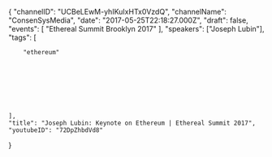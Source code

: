 {
    "channelID": "UCBeLEwM-yhIKuIxHTx0VzdQ",
    "channelName": "ConsenSysMedia",
    "date": "2017-05-25T22:18:27.000Z",
    "draft": false,
    "events": [
        "Ethereal Summit Brooklyn 2017"
    ],
    "speakers": ["Joseph Lubin"],
    "tags": [



        "ethereum"








    ],
    "title": "Joseph Lubin: Keynote on Ethereum | Ethereal Summit 2017",
    "youtubeID": "72DpZhbdVd8"
}
